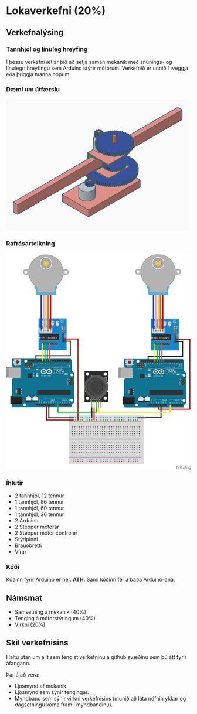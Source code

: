 # Lokaverkefni (20%)

## Verkefnalýsing

### Tannhjól og línuleg hreyfing

Í þessu verkefni ætlar þið að setja saman mekaník með snúnings- og línulegri hreyfingu sem Arduino stýrir mótorum. Verkefnið er unnið í tveggja eða þriggja manna hópum.


### Dæmi um útfærslu

![hönnun](../Myndir/lokav_V21.png)

### Rafrásarteikning

![rafrás](../Myndir/VESM1_lokaverkefni_v21_1.png)

### Íhlutir

- 2 tannhjól, 12 tennur
- 1 tannhjól, 86 tennur
- 1 tannhjól, 60 tennur
- 1 tannhjól, 36 tennur
- 2 Arduino
- 2 Stepper mótorar
- 2 Stepper mótor controler
- Stýripinni
- Brauðbretti
- Vírar

### Kóði

Kóðinn fyrir Arduino er [hér](https://github.com/VESM1VS/V21-1/blob/main/Kodi/stepper.ino). **ATH.** Sami kóðinn fer á báða Arduino-ana.


## Námsmat

- Samsetning á mekaník (40%)
- Tenging á mótorstýringum (40%)
- Virkni (20%)


## Skil verkefnisins

Haltu utan um allt sem tengist verkefninu á github svæðinu sem þú átt fyrir áfangann.

Þar á að vera:

- Ljósmynd af mekaník.
- Ljósmynd sem sýnir tengingar.
- Myndband sem sýnir virkni verkefnisins (munið að láta nöfnin ykkar og dagsetningu koma fram í myndbandinu).
